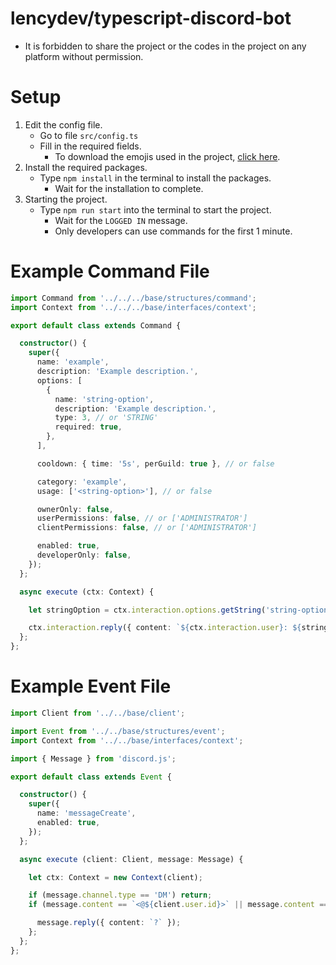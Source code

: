# lencydev/typescript-discord-bot
* It is forbidden to share the project or the codes in the project on any platform without permission.

# Setup
<ol dir="auto">
  <li>
    Edit the config file.
    <ul dir="auto">
      <li>
        Go to file <code>src/config.ts</code>
      </li>
      <li>
        Fill in the required fields.
        <ul dir="auto">
          <li>
            To download the emojis used in the project, <a href="https://github.com/lencydev/typescript-discord-bot/tree/main/emojis">click here</a>.
          </li>
        </ul>
      </li>
    </ul>
  </li>
  <li>
    Install the required packages.
    <ul dir="auto">
      <li>
        Type <code>npm install</code> in the terminal to install the packages.
        <ul dir="auto">
          <li>
            Wait for the installation to complete.
          </li>
        </ul>    
      </li>    
    </ul>
  </li>
  <li>
    Starting the project.
    <ul dir="auto">
      <li>
        Type <code>npm run start</code> into the terminal to start the project.
        <ul dir="auto">
          <li>
            Wait for the <code>LOGGED IN</code> message.
          </li>
          <li>
            Only developers can use commands for the first 1 minute.
          </li>
        </ul>
      </li>
    </ul>
  </li>
</ol>

# Example Command File
```ts
import Command from '../../../base/structures/command';
import Context from '../../../base/interfaces/context';

export default class extends Command {

  constructor() {
    super({
      name: 'example',
      description: 'Example description.',
      options: [
        {
          name: 'string-option',
          description: 'Example description.',
          type: 3, // or 'STRING'
          required: true,
        },
      ],

      cooldown: { time: '5s', perGuild: true }, // or false

      category: 'example',
      usage: ['<string-option>'], // or false

      ownerOnly: false,
      userPermissions: false, // or ['ADMINISTRATOR']
      clientPermissions: false, // or ['ADMINISTRATOR']

      enabled: true,
      developerOnly: false,
    });
  };

  async execute (ctx: Context) {

    let stringOption = ctx.interaction.options.getString('string-option');

    ctx.interaction.reply({ content: `${ctx.interaction.user}: ${stringOption}` });
  };
};
```

# Example Event File
```ts
import Client from '../../base/client';

import Event from '../../base/structures/event';
import Context from '../../base/interfaces/context';

import { Message } from 'discord.js';

export default class extends Event {

  constructor() {
    super({
      name: 'messageCreate',
      enabled: true,
    });
  };

  async execute (client: Client, message: Message) {

    let ctx: Context = new Context(client);

    if (message.channel.type == 'DM') return;
    if (message.content == `<@${client.user.id}>` || message.content == `<@!${client.user.id}>`) {

      message.reply({ content: `?` });
    };
  };
};
```
